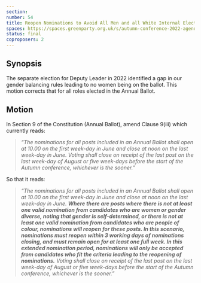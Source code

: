 ```yaml
---
section:
number: 54
title: Reopen Nominations to Avoid All Men and all White Internal Elections
spaces: https://spaces.greenparty.org.uk/s/autumn-conference-2022-agenda-forum/?contentId=100998
status: final
coproposers: 2
---
```

## Synopsis
The separate election for Deputy Leader in 2022 identified a gap in our gender balancing rules leading to no women being on the ballot. This motion corrects that for all roles elected in the Annual Ballot.

## Motion
In Section 9 of the Constitution (Annual Ballot), amend Clause 9(iii) which currently reads:

> *“The nominations for all posts included in an Annual Ballot shall open at 10.00 on the first week-day in June and close at noon on the last week-day in June.  Voting shall close on receipt of the last post on the last week-day of August or five week-days before the start of the Autumn conference, whichever is the sooner.”*

So that it reads:

> *“The nominations for all posts included in an Annual Ballot shall open at 10.00 on the first week-day in June and close at noon on the last week-day in June.* ***Where there are posts where there is not at least one valid nomination from candidates who are women or gender diverse, noting that gender is self-determined, or there is not at least one valid nomination from candidates who are people of colour, nominations will reopen for these posts. In this scenario, nominations must reopen within 3 working days of nominations closing, and must remain open for at least one full week. In this extended nomination period, nominations will only be accepted from candidates who fit the criteria leading to the reopening of nominations.*** *Voting shall close on receipt of the last post on the last week-day of August or five week-days before the start of the Autumn conference, whichever is the sooner.”*

